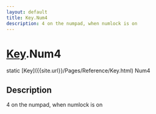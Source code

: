 ```yaml
---
layout: default
title: Key.Num4
description: 4 on the numpad, when numlock is on
---
```

# [Key]({{site.url}}/Pages/Reference/Key.html).Num4

<div class='signature' markdown='1'>
static [Key]({{site.url}}/Pages/Reference/Key.html) Num4
</div>

## Description
4 on the numpad, when numlock is on

